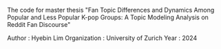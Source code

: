 The code for master thesis 
"Fan Topic Differences and Dynamics Among Popular and Less Popular K-pop Groups: A Topic Modeling Analysis on Reddit Fan Discourse"

Author : Hyebin Lim
Organization : University of Zurich
Year : 2024

